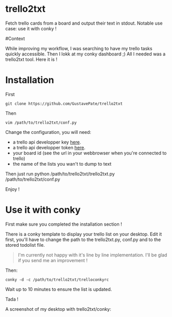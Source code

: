 trello2txt
==========

Fetch trello cards from a board and output their text in stdout. Notable use case: use it with conky !

#Context

While improving my workflow, I was searching to have my trello tasks quickly accessible.
Then I lokk at my conky dashboard ;)
All I needed was a trello2txt tool. Here it is !

# Installation

First

    git clone https://github.com/GustavePate/trello2txt

Then

    vim /path/to/trello2txt/conf.py

Change the configuration, you will need:
- a trello api developper key [here](https://trello.com/docs/).
- a trello api developper token [here](https://trello.com/docs/).
- your board id (see the url in your webbrowser when you're connected to trello)
- the name of the lists you wan't to dump to text

Then just run
    python /path/to/trello2txt/trello2txt.py /path/to/trello2txt/conf.py

Enjoy !

# Use it with conky

First make sure you completed the installation section !

There is a conky template to display your trello list on your desktop.
Edit it first, you'll have to change the path to the trello2txt.py, conf.py and to the stored todolist file.

>I'm currently not happy with it's line by line implementation. I'll be glad if you send me an improvement !

Then:

    conky -d -c /path/to/trello2txt/trelloconkyrc

Wait up to 10 minutes to ensure the list is updated.

Tada !

A screenshot of my desktop with trello2txt/conky:



